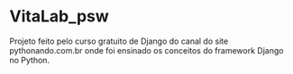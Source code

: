 # VitaLab_psw
Projeto feito pelo curso gratuito de Django do canal do site pythonando.com.br onde foi ensinado os conceitos do framework Django no Python.
